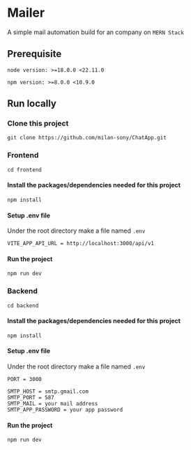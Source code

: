 # Mailer

A simple mail automation build for an company on `MERN Stack`

## Prerequisite

`node version: >=18.0.0 <22.11.0`

`npm version: >=8.0.0 <10.9.0`

## Run locally

### Clone this project

```
git clone https://github.com/milan-sony/ChatApp.git
```

### Frontend

```
cd frontend
```

#### Install the packages/dependencies needed for this project

```
npm install
```

#### Setup .env file

Under the root directory make a file named `.env`

```
VITE_APP_API_URL = http://localhost:3000/api/v1
```

#### Run the project

```
npm run dev
```

### Backend

```
cd backend
```

#### Install the packages/dependencies needed for this project

```
npm install
```

#### Setup .env file

Under the root directory make a file named `.env`

```
PORT = 3000

SMTP_HOST = smtp.gmail.com
SMTP_PORT = 587
SMTP_MAIL = your mail address
SMTP_APP_PASSWORD = your app password
```

#### Run the project

```
npm run dev
```
